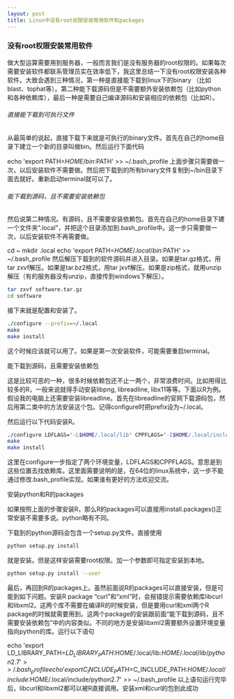 ```yaml
---
layout: post
title: Linux中没有root权限安装常用软件和packages
---
```

### 没有root权限安装常用软件

做大型运算需要用到服务器，一般而言我们是没有服务器的root权限的。如果每次需要安装软件都联系管理员实在效率低下，我这里总结一下没有root权限安装各种软件。大致会遇到三种情况，第一种是直接能下载到linux下的binary （比如blast、tophat等）。第二种能下载源码但是不需要额外安装依赖包（比如python和各种依赖库），最后一种是需要自己编译源码和安装相应的依赖包（比如R）。

###### 直接能下载到可执行文件
从最简单的说起，直接下载下来就是可执行的binary文件。首先在自己的home目录下建立一个新的目录叫做bin。然后运行下面代码

echo 'export PATH=$HOME/bin:$PATH' >> ~/.bash_profile
上面步骤只需要做一次，以后安装软件不需要做。然后把下载到的所有binary文件复制到~/bin目录下面去就好。重新启动terminal就可以了。

###### 能下载到源码，且不需要安装依赖包
然后说第二种情况。有源码，且不需要安装依赖包。首先在自己的home目录下建一个文件夹".local"，并把这个目录添加到.bash_profile中。这一步只需要做一次，以后安装软件不再需要做。

cd ~
mkdir .local
echo 'export PATH=$HOME/.local/bin:$PATH' >> ~/.bash_profile
然后解压下载到的软件源码并进入目录。如果是tar.gz格式，用tar zxvf解压。如果是tar.bz2格式，用tar jxvf解压。如果是zip格式，就用unzip解压（有的服务器没有unzip，直接传到windows下解压）。
``` bash
tar zxvf software.tar.gz
cd software
```
接下来就是配置和安装了。
``` bash
./configure --prefix=~/.local
make
make install
```
这个时候应该就可以用了。如果是第一次安装软件，可能需要重启terminal。

能下载到源码，且需要安装依赖包

这是比较可恶的一种，很多时候依赖包还不止一两个，非常浪费时间。比如用得比较多的R，一般来说就得手动安装libpng, libreadline, libx11等等。下面以R为例。假设我的电脑上还需要安装libreadline。首先在libreadline的官网下载源码包，然后用第二类中的方法安装这个包。记得configure时把prefix设为~/.local。

然后运行以下代码安装R。

``` bash
./configure LDFLAGS="-L$HOME/.local/lib" CPPFLAGS="-I$HOME/.local/include" --prefix=~/.local
make
make install
```
这里在configure一步指定了两个环境变量，LDFLAGS和CPPFLAGS。意思是到这些位置去找依赖库。这里面需要说明的是，在64位的linux系统中，这一步不能通过修改.bash_profile实现。如果谁有更好的方法欢迎交流。

安装python和R的packages

如果按照上面的步骤安装R，那么R的packages可以直接用install.packages()正常安装不需要多说。python略有不同。

下载到的python源码会包含一个setup.py文件。直接使用
``` bash
python setup.py install
```
就是安装。但是这样安装需要root权限。加一个参数即可指定安装到本地。
``` bash
python setup.py install --user
```

最后，再回到R的packages上。虽然前面说R的packages可以直接安装，但是可能到如下问题。安装R package “curl”和“xml”时，会报错提示需要依赖库libcurl和libxml2。这两个库不需要在编译R的时候安装，但是要用curl和xml两个R package的时候就需要用到。这两个package的安装跟前面“能下载到源码，且不需要安装依赖包”中的内容类似。不同的地方是安装libxml2需要额外设置环境变量指向python的库。运行以下语句


echo 'export LD_LIBRARY_PATH=$LD_LIBRARY_PATH:$HOME/.local/lib:$HOME/.local/lib/python2.7' >> ~/.bash_profile
echo 'export C_INCLUDE_PATH=$C_INCLUDE_PATH:$HOME/.local/include:$HOME/.local/include/python2.7' >> ~/.bash_profile
以上语句运行完毕后，libcurl和libxml2都可以被R直接调用。安装xml和curl的包到此成功